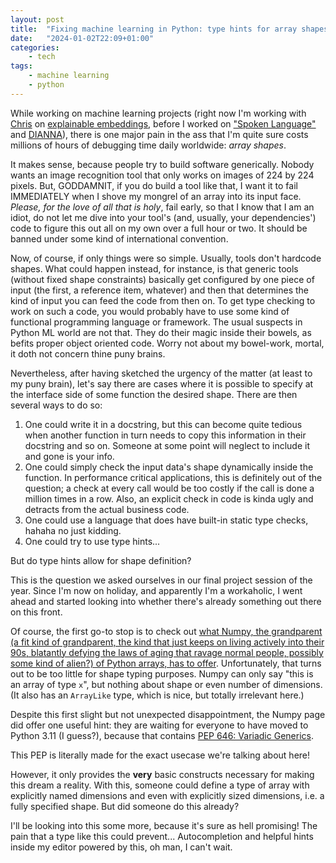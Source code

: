 ```yaml
---
layout: post
title:  "Fixing machine learning in Python: type hints for array shapes"
date:   "2024-01-02T22:09+01:00"
categories:
    - tech
tags:
    - machine learning
    - python
---
```


While working on machine learning projects (right now I'm working with [Chris](https://github.com/cwmeijer) on [explainable embeddings](https://research-software-directory.org/software/explainable-embeddings), before I worked on ["Spoken Language"](https://research-software-directory.org/projects/understanding-visually-grounded-spoken-language-via-multi-tasking) and [DIANNA](https://research-software-directory.org/projects/dianna)), there is one major pain in the ass that I'm quite sure costs millions of hours of debugging time daily worldwide: *array shapes*.

It makes sense, because people try to build software generically. Nobody wants an image recognition tool that only works on images of 224 by 224 pixels. But, GODDAMNIT, if you do build a tool like that, I want it to fail IMMEDIATELY when I shove my mongrel of an array into its input face. *Please, for the love of all that is holy*, fail early, so that I know that I am an idiot, do not let me dive into your tool's (and, usually, your dependencies') code to figure this out all on my own over a full hour or two. It should be banned under some kind of international convention.

Now, of course, if only things were so simple. Usually, tools don't hardcode shapes. What could happen instead, for instance, is that generic tools (without fixed shape constraints) basically get configured by one piece of input (the first, a reference item, whatever) and then that determines the kind of input you can feed the code from then on. To get type checking to work on such a code, you would probably have to use some kind of functional programming language or framework. The usual suspects in Python ML world are not that. They do their magic inside their bowels, as befits proper object oriented code. Worry not about my bowel-work, mortal, it doth not concern thine puny brains.

Nevertheless, after having sketched the urgency of the matter (at least to my puny brain), let's say there are cases where it is possible to specify at the interface side of some function the desired shape. There are then several ways to do so:

1. One could write it in a docstring, but this can become quite tedious when another function in turn needs to copy this information in their docstring and so on. Someone at some point will neglect to include it and gone is your info.
2. One could simply check the input data's shape dynamically inside the function. In performance critical applications, this is definitely out of the question; a check at every call would be too costly if the call is done a million times in a row. Also, an explicit check in code is kinda ugly and detracts from the actual business code.
3. One could use a language that does have built-in static type checks, hahaha no just kidding.
4. One could try to use type hints...

But do type hints allow for shape definition?

This is the question we asked ourselves in our final project session of the year. Since I'm now on holiday, and apparently I'm a workaholic, I went ahead and started looking into whether there's already something out there on this front.

Of course, the first go-to stop is to check out [what Numpy, the grandparent (a fit kind of grandparent, the kind that just keeps on living actively into their 90s, blatantly defying the laws of aging that ravage normal people, possibly some kind of alien?) of Python arrays, has to offer](https://numpy.org/devdocs/reference/typing.html).
Unfortunately, that turns out to be too little for shape typing purposes. Numpy can only say "this is an array of type `x`", but nothing about shape or even number of dimensions. (It also has an `ArrayLike` type, which is nice, but totally irrelevant here.)

Despite this first slight but not unexpected disappointment, the Numpy page did offer one useful hint: they are waiting for everyone to have moved to Python 3.11 (I guess?), because that contains [PEP 646: Variadic Generics](https://peps.python.org/pep-0646/).

This PEP is literally made for the exact usecase we're talking about here!

However, it only provides the **very** basic constructs necessary for making this dream a reality. With this, someone could define a type of array with explicitly named dimensions and even with explicitly sized dimensions, i.e. a fully specified shape. But did someone do this already?

I'll be looking into this some more, because it's sure as hell promising! The pain that a type like this could prevent... Autocompletion and helpful hints inside my editor powered by this, oh man, I can't wait.